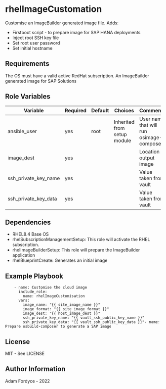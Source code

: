 rhelImageCustomation
=========

Customise an ImageBuilder generated image file. Adds:
  - Firstboot script - to prepare image for SAP HANA deployments
  - Inject root SSH key file
  - Set root user password
  - Set initial hostname

Requirements
------------

The OS must have a valid active RedHat subscription.
An ImageBuilder generated image for SAP Solutions

Role Variables
--------------


| Variable                | Required | Default | Choices                   | Comments                                 |
|-------------------------|----------|---------|---------------------------|------------------------------------------|
| ansible_user            | yes      | root    | Inherited from setup module| User name that will run osimage-composer |
| image_dest              | yes      |         |                           | Location of output image    |
| ssh_private_key_name    | yes      |         |                           | Value taken from vault      |
| ssh_private_key_data    | yes      |         |                           | Value taken from vault      |

Dependencies
------------

- RHEL8.4 Base OS
- rhelSubscriptionManagementSetup: This role will activate the RHEL subscription.
- rhelImageBuilderSetup: This role will prepare the ImageBuilder application
- rhelBlueprintCreate: Generates an initial image

Example Playbook
----------------

```
    - name: Customise the cloud image
      include_role:
        name: rhelImageCustomisation
      vars:
        image_name: "{{ site_image_name }}"
        image_format: "{{ site_image_format }}"
        image_dest: "{{ host_image_dest }}"
        ssh_private_key_name: "{{ vault_ssh_public_key_name }}"
        ssh_private_key_data: "{{ vault_ssh_public_key_data }}"- name: Prepare osbuild-composer to generate a SAP image

```

License
-------

MIT - See LICENSE

Author Information
------------------

Adam Fordyce - 2022
